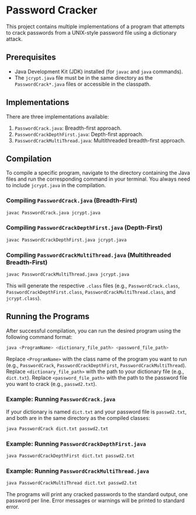 # Password Cracker

This project contains multiple implementations of a program that attempts to crack passwords from a UNIX-style password file using a dictionary attack.

## Prerequisites

- Java Development Kit (JDK) installed (for `javac` and `java` commands).
- The `jcrypt.java` file must be in the same directory as the `PasswordCrack*.java` files or accessible in the classpath.

## Implementations

There are three implementations available:

1.  `PasswordCrack.java`: Breadth-first approach.
2.  `PasswordCrackDepthFirst.java`: Depth-first approach.
3.  `PasswordCrackMultiThread.java`: Multithreaded breadth-first approach.

## Compilation

To compile a specific program, navigate to the directory containing the Java files and run the corresponding command in your terminal. You always need to include `jcrypt.java` in the compilation.

### Compiling `PasswordCrack.java` (Breadth-First)

```bash
javac PasswordCrack.java jcrypt.java
```

### Compiling `PasswordCrackDepthFirst.java` (Depth-First)

```bash
javac PasswordCrackDepthFirst.java jcrypt.java
```

### Compiling `PasswordCrackMultiThread.java` (Multithreaded Breadth-First)

```bash
javac PasswordCrackMultiThread.java jcrypt.java
```

This will generate the respective `.class` files (e.g., `PasswordCrack.class`, `PasswordCrackDepthFirst.class`, `PasswordCrackMultiThread.class`, and `jcrypt.class`).

## Running the Programs

After successful compilation, you can run the desired program using the following command format:

```bash
java <ProgramName> <dictionary_file_path> <password_file_path>
```

Replace `<ProgramName>` with the class name of the program you want to run (e.g., `PasswordCrack`, `PasswordCrackDepthFirst`, `PasswordCrackMultiThread`).
Replace `<dictionary_file_path>` with the path to your dictionary file (e.g., `dict.txt`).
Replace `<password_file_path>` with the path to the password file you want to crack (e.g., `passwd2.txt`).

### Example: Running `PasswordCrack.java`

If your dictionary is named `dict.txt` and your password file is `passwd2.txt`, and both are in the same directory as the compiled classes:

```bash
java PasswordCrack dict.txt passwd2.txt
```

### Example: Running `PasswordCrackDepthFirst.java`

```bash
java PasswordCrackDepthFirst dict.txt passwd2.txt
```

### Example: Running `PasswordCrackMultiThread.java`

```bash
java PasswordCrackMultiThread dict.txt passwd2.txt
```

The programs will print any cracked passwords to the standard output, one password per line. Error messages or warnings will be printed to standard error.
